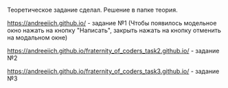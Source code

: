 
Теоретическое задание сделал. Решение в папке теория.

https://andreeiich.github.io/ - задание №1 (Чтобы появилось модельное окно нажать на кнопку "Написать", закрыть нажать на кнопку отменить на модальном окне)

https://andreeiich.github.io/fraternity_of_coders_task2.github.io/ - задание №2

https://andreeiich.github.io/fraternity_of_coders_task3.github.io/ - задание №3


